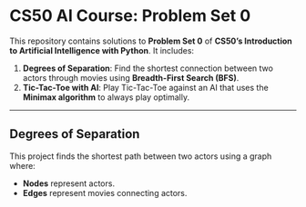 # CS50 AI Course: Problem Set 0

This repository contains solutions to **Problem Set 0** of **CS50’s Introduction to Artificial Intelligence with Python**. It includes:

1. **Degrees of Separation**: Find the shortest connection between two actors through movies using **Breadth-First Search (BFS)**.
2. **Tic-Tac-Toe with AI**: Play Tic-Tac-Toe against an AI that uses the **Minimax algorithm** to always play optimally.

---

## **Degrees of Separation**

This project finds the shortest path between two actors using a graph where:
- **Nodes** represent actors.
- **Edges** represent movies connecting actors.